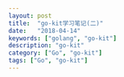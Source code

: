 ```yaml
---
layout: post
title:  "go-kit学习笔记(二)"
date:   "2018-04-14"
keywords: ["golang", "go-kit"]
description: "go-kit"
category: ["Go", "go-kit"]
tags: ["Go", "go-kit"]
---
```


